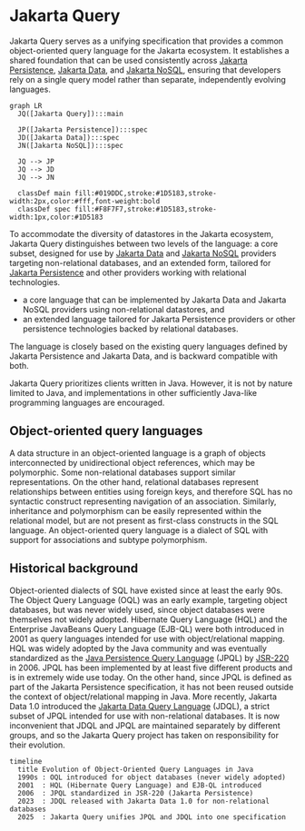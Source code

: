 Jakarta Query
=============

[Jakarta Persistence]: https://jakarta.ee/specifications/persistence/
[Jakarta Data]: https://jakarta.ee/specifications/data/
[Jakarta NoSQL]: https://jakarta.ee/specifications/nosql/
[Java Persistence Query Language]: https://jakarta.ee/specifications/persistence/3.2/jakarta-persistence-spec-3.2#a4665
[Jakarta Data Query Language]: https://jakarta.ee/specifications/data/1.0/jakarta-data-1.0#_jakarta_data_query_language
[JSR-220]: https://jcp.org/en/jsr/detail?id=220

Jakarta Query serves as a unifying specification that provides a common object-oriented query language for the Jakarta ecosystem. It establishes a shared foundation that can be used consistently across [Jakarta Persistence][], [Jakarta Data][], and [Jakarta NoSQL][], ensuring that developers rely on a single query model rather than separate, independently evolving languages.

```mermaid
graph LR
  JQ([Jakarta Query]):::main

  JP([Jakarta Persistence]):::spec
  JD([Jakarta Data]):::spec
  JN([Jakarta NoSQL]):::spec

  JQ --> JP
  JQ --> JD
  JQ --> JN

  classDef main fill:#019DDC,stroke:#1D5183,stroke-width:2px,color:#fff,font-weight:bold
  classDef spec fill:#F8F7F7,stroke:#1D5183,stroke-width:1px,color:#1D5183
```

To accommodate the diversity of datastores in the Jakarta ecosystem, Jakarta Query distinguishes between two levels of the language: a core subset, designed for use by [Jakarta Data][] and [Jakarta NoSQL][] providers targeting non-relational databases, and an extended form, tailored for [Jakarta Persistence][] and other providers working with relational technologies.

- a core language that can be implemented by Jakarta Data and Jakarta NoSQL 
  providers using non-relational datastores, and 
- an extended language tailored for Jakarta Persistence providers or other 
  persistence technologies backed by relational databases.

The language is closely based on the existing query languages defined by 
Jakarta Persistence and Jakarta Data, and is backward compatible with both.

Jakarta Query prioritizes clients written in Java. However, it is not by 
nature limited to Java, and implementations in other sufficiently Java-like 
programming languages are encouraged.

## Object-oriented query languages

A data structure in an object-oriented language is a graph of objects 
interconnected by unidirectional object references, which may be polymorphic. 
Some non-relational databases support similar representations. On the other 
hand, relational databases represent relationships between entities using 
foreign keys, and therefore SQL has no syntactic construct representing 
navigation of an association. Similarly, inheritance and polymorphism can be 
easily represented within the relational model, but are not present as 
first-class constructs in the SQL language. An object-oriented query language 
is a dialect of SQL with support for associations and subtype polymorphism.

## Historical background

Object-oriented dialects of SQL have existed since at least the early 90s. 
The Object Query Language (OQL) was an early example, targeting object 
databases, but was never widely used, since object databases were themselves 
not widely adopted. Hibernate Query Language (HQL) and the Enterprise JavaBeans 
Query Language (EJB-QL) were both introduced in 2001 as query languages 
intended for use with object/relational mapping. HQL was widely adopted by the 
Java community and was eventually standardized as the [Java Persistence Query 
Language][] (JPQL) by [JSR-220][] in 2006. JPQL has been implemented by at 
least five different products and is in extremely wide use today. On the other 
hand, since JPQL is defined as part of the Jakarta Persistence specification, 
it has not been reused outside the context of object/relational mapping in Java. 
More recently, Jakarta Data 1.0 introduced the [Jakarta Data Query Language][] 
(JDQL), a strict subset of JPQL intended for use with non-relational databases. 
It is now inconvenient that JDQL and JPQL are maintained separately by different 
groups, and so the Jakarta Query project has taken on responsibility for their 
evolution.

```mermaid
timeline
  title Evolution of Object-Oriented Query Languages in Java
  1990s : OQL introduced for object databases (never widely adopted)
  2001  : HQL (Hibernate Query Language) and EJB-QL introduced
  2006  : JPQL standardized in JSR-220 (Jakarta Persistence)
  2023  : JDQL released with Jakarta Data 1.0 for non-relational databases
  2025  : Jakarta Query unifies JPQL and JDQL into one specification
```
